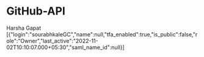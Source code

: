 # GitHub-API
Harsha Gapat
[{"login":"sourabhkaleGC","name":null,"tfa_enabled":true,"is_public":false,"role":"Owner","last_active":"2022-11-02T10:10:07.000+05:30","saml_name_id":null}]
